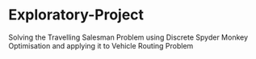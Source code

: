 # Exploratory-Project
Solving the Travelling Salesman Problem using Discrete Spyder Monkey Optimisation and applying it to Vehicle Routing Problem
